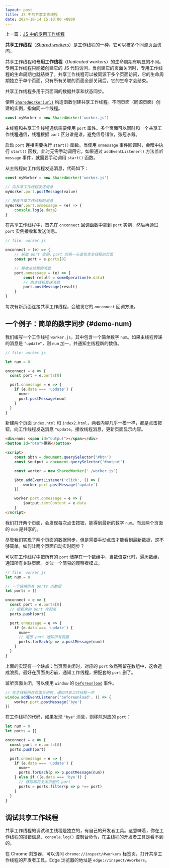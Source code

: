 ```yaml
---
layout: post
title: JS 中的共享工作线程
date: 2024-10-14 15:10:00 +0800
---
```


上一篇：[JS 中的专用工作线程](https://www.1zh.tech/2024/10/12/dedicated-worker.html)

**共享工作线程**（*[Shared workers](https://developer.mozilla.org/en-US/docs/Web/API/SharedWorker)*）是工作线程的一种，它可以被多个同源页面访问。

共享工作线程和**专用工作线程**（*Dedicated workers*）的生命周期有明显的不同。专用工作线程只能被创建它的 JS 代码访问，当创建它的页面关闭时，专用工作线程的生命周期也就结束了。共享工作线程可以被同源下多个页面访问，它的生命周期独立于单个页面，只有所有关联的页面全部关闭后，它的生命才会结束。

共享工作线程多用于页面间的数据共享和状态同步。

使用 [`SharedWorker(url)`](https://developer.mozilla.org/en-US/docs/Web/API/SharedWorker/SharedWorker) 构造函数创建共享工作线程。不同页面（同源页面）创建的实例，指向同一个线程。

```js
const myWorker = new SharedWorker('worker.js')
```

主线程和共享工作线程通信需要使用 `port` 属性。多个页面可以同时和一个共享工作线程通信，线程根据 `port` 区分谁是谁，避免信号错位，张冠李戴。

启动 `port` 连接需要执行 `start()` 函数。当使用 `onmessage` 事件回调时，会暗中执行 `start()` 函数，此时无需手动调用它。如果通过 `addEventListener()` 方法监听 `message` 事件，就需要手动调用 `start()` 函数。

从主线程向工作线程发送消息，代码如下：

```js
const myWorker = new SharedWorker('worker.js')

// 向共享工作线程发送消息
myWorker.port.postMessage(value)

// 接收共享工作线程的消息
myWorker.port.onmessage = (e) => {
    console.log(e.data)
}
```

在共享工作线程中，首先在 `onconnect` 回调函数中拿到 `port` 实例，然后再通过 `port` 实例接收和发送消息。

```js
// file: worker.js

onconnect = (e) => {
    // 获取 port 实例，port 的另一头是包含主线程的页面
    const port = e.ports[0]

    // 接收主线程的消息
    port.onmessage = (e) => {
        const result = someOperation(e.data)
        // 向主线程发送消息
        port.postMessage(result)
    }
}
```

每次有新页面连接共享工作线程，会触发它的 `onconnect` 回调方法。

## 一个例子：简单的数字同步 {#demo-num}

我们编写一个工作线程 `worker.js`，其中包含一个简单数字 `num`。如果主线程传递的消息是 `"update"`，则 `num` 加一，并通知主线程新的数值。

```js
// file: worker.js

let num = 0

onconnect = e => {
  const port = e.ports[0]

  port.onmessage = e => {
    if (e.data === 'update') {
      num++
      port.postMessage(num)
    }
  }
}
```

新建两个页面 `index.html` 和 `index2.html`，两者内容几乎一模一样，都是点击按钮，向工作线程发送消息 `"update`。接收线程消息，更新页面显示内容。

```html
<div>num: <span id="output"></span></div>
<button id="btn">更新</button>

<script>
    const $btn = document.querySelector('#btn')
    const $output = document.querySelector('#output')

    const worker = new SharedWorker('./worker.js')

    $btn.addEventListener('click', () => {
        worker.port.postMessage('update')
    })

    worker.port.onmessage = e => {
        $output.textContent = e.data
    }
</script>
```

我们打开两个页面，会发现每次点击按钮，能得到最新的数字 `num`。而且两个页面的 `num` 是共享的。

尽管我们实现了两个页面的数据同步，但是需要手动点击才能看到最新数据，这不够简单。如何让两个页面自动实时同步？

可以在工作线程中把所有的 `port` 储存在一个数组中，当数值变化时，遍历数组，通知所有关联页面。类似一个简易的观察者模式。

```js
// file: worker.js
let num = 0

// 一个容纳所有 ports 的数组
let ports = []

onconnect = e => {
  const port = e.ports[0]
  // 把新来的 port 存起来
  ports.push(port)

  port.onmessage = e => {
    if (e.data === 'update') {
      num++
      // 遍历 port 通知所有页面
      ports.forEach(p => p.postMessage(num))
    }
  }
}
```

上面的实现有一个缺点：当页面关闭时，对应的 `port` 依然残留在数组中，这会造成浪费。最好在页面关闭前，通知工作线程，把配套的 `port` 删了。

监听页面关闭，可以使用 `window` 的 [`beforeunload`](https://developer.mozilla.org/en-US/docs/Web/API/Window/beforeunload_event) 事件。

```js
// 在主线程所在页面关闭前，通知共享工作线程一声
window.addEventListener('beforeunload', () => {
    worker.port.postMessage('bye')
})
```

在工作线程的代码，如果发现 `"bye"` 消息，则移除对应的 `port`：

```js
let num = 0
let ports = []

onconnect = e => {
  const port = e.ports[0]
  ports.push(port)

  port.onmessage = e => {
    if (e.data === 'update') {
      num++
      ports.forEach(p => p.postMessage(num))
    } else if ((e.data === 'bye')) {
      // 移除即将关闭页面的 port
      ports = ports.filter(p => p !== port)
    }
  }
}
```

## 调试共享工作线程

共享工作线程的调试和主线程是独立的，有自己的开发者工具。这意味着，你在工作线程的报错信息、`console.log()` 控制台命令，在主线程的开发者工具是看不到的。

在 Chrome 浏览器，可以访问 `chrome://inspect/#workers` 标签页，打开共享工作线程的开发者工具。Edge 浏览器的地址是 `edge://inspect/#workers`。